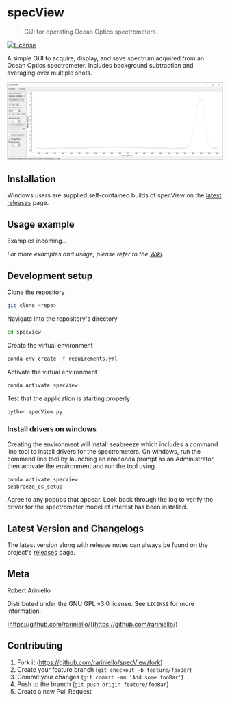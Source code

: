 # specView

> GUI for operating Ocean Optics spectrometers.

[![License][license]][license-url]

A simple GUI to acquire, display, and save spectrum acquired from an Ocean Optics spectrometer. Includes background subtraction and averaging over multiple shots.

![specView Interface](header.png)

## Installation

Windows users are supplied self-contained builds of specView on the [latest releases](https://github.com/rariniello/specView/releases/latest) page.

## Usage example

Examples incoming...

_For more examples and usage, please refer to the [Wiki][wiki]._

## Development setup

Clone the repository

```sh
git clone <repo> 
```

Navigate into the repository's directory

```sh
cd specView
```

Create the virtual environment

```sh
conda env create -f requirements.yml
```

Activate the virtual environment

```sh
conda activate specView
```

Test that the application is starting properly

```sh
python specView.py
```

### Install drivers on windows

Creating the environment will install seabreeze which includes a command line tool to install drivers for the spectrometers. On windows, run the command line tool by launching an anaconda prompt as an Administrator, then activate the environment and run the tool using

```sh
conda activate specView
seabreeze_os_setup
```

Agree to any popups that appear. Look back through the log to verify the driver for the spectrometer model of interest has been installed.

## Latest Version and Changelogs

The latest version along with release notes can always be found on the project's [releases](https://github.com/rariniello/specView/releases) page.

## Meta

Robert Ariniello

Distributed under the GNU GPL v3.0 license. See ``LICENSE`` for more information.

[https://github.com/rariniello/](https://github.com/rariniello/)

## Contributing

1. Fork it (<https://github.com/rariniello/specView/fork>)
2. Create your feature branch (`git checkout -b feature/fooBar`)
3. Commit your changes (`git commit -am 'Add some fooBar'`)
4. Push to the branch (`git push origin feature/fooBar`)
5. Create a new Pull Request

<!-- Markdown link & img dfn's -->
[license]: https://img.shields.io/github/license/rariniello/specView
[license-url]: https://github.com/rariniello/specView/LICENSE
[wiki]: https://github.com/rariniello/specView/wiki
